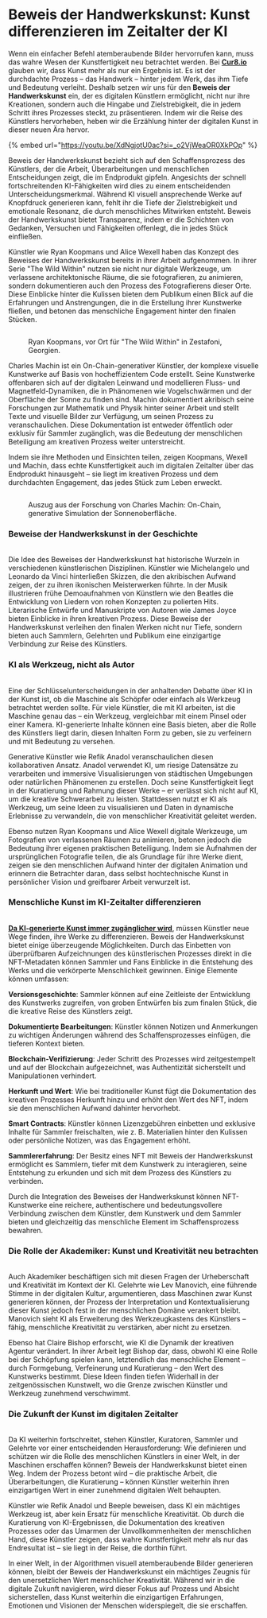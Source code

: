 # Beweis der Handwerkskunst: Kunst differenzieren im Zeitalter der KI

Wenn ein einfacher Befehl atemberaubende Bilder hervorrufen kann, muss das wahre Wesen der Kunstfertigkeit neu betrachtet werden. Bei [**Cur8.io**](http://cur8.io/) glauben wir, dass Kunst mehr als nur ein Ergebnis ist. Es ist der durchdachte Prozess – das Handwerk – hinter jedem Werk, das ihm Tiefe und Bedeutung verleiht. Deshalb setzen wir uns für den **Beweis der Handwerkskunst** ein, der es digitalen Künstlern ermöglicht, nicht nur ihre Kreationen, sondern auch die Hingabe und Zielstrebigkeit, die in jedem Schritt ihres Prozesses steckt, zu präsentieren. Indem wir die Reise des Künstlers hervorheben, heben wir die Erzählung hinter der digitalen Kunst in dieser neuen Ära hervor.

{% embed url="https://youtu.be/XdNgjotU0ac?si=_o2VjWeaOR0XkPOp" %}

Beweis der Handwerkskunst bezieht sich auf den Schaffensprozess des Künstlers, der die Arbeit, Überarbeitungen und menschlichen Entscheidungen zeigt, die im Endprodukt gipfeln. Angesichts der schnell fortschreitenden KI-Fähigkeiten wird dies zu einem entscheidenden Unterscheidungsmerkmal. Während KI visuell ansprechende Werke auf Knopfdruck generieren kann, fehlt ihr die Tiefe der Zielstrebigkeit und emotionale Resonanz, die durch menschliches Mitwirken entsteht. Beweis der Handwerkskunst bietet Transparenz, indem er die Schichten von Gedanken, Versuchen und Fähigkeiten offenlegt, die in jedes Stück einfließen.

Künstler wie Ryan Koopmans und Alice Wexell haben das Konzept des Beweises der Handwerkskunst bereits in ihrer Arbeit aufgenommen. In ihrer Serie "The Wild Within" nutzen sie nicht nur digitale Werkzeuge, um verlassene architektonische Räume, die sie fotografieren, zu animieren, sondern dokumentieren auch den Prozess des Fotografierens dieser Orte. Diese Einblicke hinter die Kulissen bieten dem Publikum einen Blick auf die Erfahrungen und Anstrengungen, die in die Erstellung ihrer Kunstwerke fließen, und betonen das menschliche Engagement hinter den finalen Stücken.

<figure><img src="https://media.licdn.com/dms/image/v2/D5612AQHuzCyF95EajA/article-inline_image-shrink_1500_2232/article-inline_image-shrink_1500_2232/0/1728993800034?e=1739404800&#x26;v=beta&#x26;t=h42NaR50ptZqrIul8GK7D-veD9QA1LuKUTf8YsLa534" alt=""><figcaption><p>Ryan Koopmans, vor Ort für "The Wild Within" in Zestafoni, Georgien.</p></figcaption></figure>

Charles Machin ist ein On-Chain-generativer Künstler, der komplexe visuelle Kunstwerke auf Basis von hocheffizientem Code erstellt. Seine Kunstwerke offenbaren sich auf der digitalen Leinwand und modellieren Fluss- und Magnetfeld-Dynamiken, die in Phänomenen wie Vogelschwärmen und der Oberfläche der Sonne zu finden sind. Machin dokumentiert akribisch seine Forschungen zur Mathematik und Physik hinter seiner Arbeit und stellt Texte und visuelle Bilder zur Verfügung, um seinen Prozess zu veranschaulichen. Diese Dokumentation ist entweder öffentlich oder exklusiv für Sammler zugänglich, was die Bedeutung der menschlichen Beteiligung am kreativen Prozess weiter unterstreicht.

Indem sie ihre Methoden und Einsichten teilen, zeigen Koopmans, Wexell und Machin, dass echte Kunstfertigkeit auch im digitalen Zeitalter über das Endprodukt hinausgeht – sie liegt im kreativen Prozess und dem durchdachten Engagement, das jedes Stück zum Leben erweckt.

<figure><img src="https://media.licdn.com/dms/image/v2/D5612AQE8LvHi1-ni3A/article-inline_image-shrink_1500_2232/article-inline_image-shrink_1500_2232/0/1728988164414?e=1739404800&#x26;v=beta&#x26;t=SJojuSkghGxkMUxlV_IPjz4Qm1JT2gsUs2dFAzztw6M" alt=""><figcaption><p>Auszug aus der Forschung von Charles Machin: On-Chain, generative Simulation der Sonnenoberfläche.</p></figcaption></figure>

### **Beweise der Handwerkskunst in der Geschichte**

\
Die Idee des Beweises der Handwerkskunst hat historische Wurzeln in verschiedenen künstlerischen Disziplinen. Künstler wie Michelangelo und Leonardo da Vinci hinterließen Skizzen, die den akribischen Aufwand zeigen, der zu ihren ikonischen Meisterwerken führte. In der Musik illustrieren frühe Demoaufnahmen von Künstlern wie den Beatles die Entwicklung von Liedern von rohen Konzepten zu polierten Hits. Literarische Entwürfe und Manuskripte von Autoren wie James Joyce bieten Einblicke in ihren kreativen Prozess. Diese Beweise der Handwerkskunst verleihen den finalen Werken nicht nur Tiefe, sondern bieten auch Sammlern, Gelehrten und Publikum eine einzigartige Verbindung zur Reise des Künstlers.

### **KI als Werkzeug, nicht als Autor**

\
Eine der Schlüsselunterscheidungen in der anhaltenden Debatte über KI in der Kunst ist, ob die Maschine als Schöpfer oder einfach als Werkzeug betrachtet werden sollte. Für viele Künstler, die mit KI arbeiten, ist die Maschine genau das – ein Werkzeug, vergleichbar mit einem Pinsel oder einer Kamera. KI-generierte Inhalte können eine Basis bieten, aber die Rolle des Künstlers liegt darin, diesen Inhalten Form zu geben, sie zu verfeinern und mit Bedeutung zu versehen.

Generative Künstler wie Refik Anadol veranschaulichen diesen kollaborativen Ansatz. Anadol verwendet KI, um riesige Datensätze zu verarbeiten und immersive Visualisierungen von städtischen Umgebungen oder natürlichen Phänomenen zu erstellen. Doch seine Kunstfertigkeit liegt in der Kuratierung und Rahmung dieser Werke – er verlässt sich nicht auf KI, um die kreative Schwerarbeit zu leisten. Stattdessen nutzt er KI als Werkzeug, um seine Ideen zu visualisieren und Daten in dynamische Erlebnisse zu verwandeln, die von menschlicher Kreativität geleitet werden.

Ebenso nutzen Ryan Koopmans und Alice Wexell digitale Werkzeuge, um Fotografien von verlassenen Räumen zu animieren, betonen jedoch die Bedeutung ihrer eigenen praktischen Beteiligung. Indem sie Aufnahmen der ursprünglichen Fotografie teilen, die als Grundlage für ihre Werke dient, zeigen sie den menschlichen Aufwand hinter der digitalen Animation und erinnern die Betrachter daran, dass selbst hochtechnische Kunst in persönlicher Vision und greifbarer Arbeit verwurzelt ist.

### **Menschliche Kunst im KI-Zeitalter differenzieren**

\
[**Da KI-generierte Kunst immer zugänglicher wird**](the-renaissance-vs-the-flood-ai-and-the-future-of-human-creativity.md), müssen Künstler neue Wege finden, ihre Werke zu differenzieren. Beweis der Handwerkskunst bietet einige überzeugende Möglichkeiten. Durch das Einbetten von überprüfbaren Aufzeichnungen des künstlerischen Prozesses direkt in die NFT-Metadaten können Sammler und Fans Einblicke in die Entstehung des Werks und die verkörperte Menschlichkeit gewinnen. Einige Elemente können umfassen:

**Versionsgeschichte**: Sammler können auf eine Zeitleiste der Entwicklung des Kunstwerks zugreifen, von groben Entwürfen bis zum finalen Stück, die die kreative Reise des Künstlers zeigt.

**Dokumentierte Bearbeitungen**: Künstler können Notizen und Anmerkungen zu wichtigen Änderungen während des Schaffensprozesses einfügen, die tieferen Kontext bieten.

**Blockchain-Verifizierung**: Jeder Schritt des Prozesses wird zeitgestempelt und auf der Blockchain aufgezeichnet, was Authentizität sicherstellt und Manipulationen verhindert.

**Herkunft und Wert**: Wie bei traditioneller Kunst fügt die Dokumentation des kreativen Prozesses Herkunft hinzu und erhöht den Wert des NFT, indem sie den menschlichen Aufwand dahinter hervorhebt.

**Smart Contracts**: Künstler können Lizenzgebühren einbetten und exklusive Inhalte für Sammler freischalten, wie z. B. Materialien hinter den Kulissen oder persönliche Notizen, was das Engagement erhöht.

**Sammlererfahrung**: Der Besitz eines NFT mit Beweis der Handwerkskunst ermöglicht es Sammlern, tiefer mit dem Kunstwerk zu interagieren, seine Entstehung zu erkunden und sich mit dem Prozess des Künstlers zu verbinden.

Durch die Integration des Beweises der Handwerkskunst können NFT-Kunstwerke eine reichere, authentischere und bedeutungsvollere Verbindung zwischen dem Künstler, dem Kunstwerk und dem Sammler bieten und gleichzeitig das menschliche Element im Schaffensprozess bewahren.

### **Die Rolle der Akademiker: Kunst und Kreativität neu betrachten**

\
Auch Akademiker beschäftigen sich mit diesen Fragen der Urheberschaft und Kreativität im Kontext der KI. Gelehrte wie Lev Manovich, eine führende Stimme in der digitalen Kultur, argumentieren, dass Maschinen zwar Kunst generieren können, der Prozess der Interpretation und Kontextualisierung dieser Kunst jedoch fest in der menschlichen Domäne verankert bleibt. Manovich sieht KI als Erweiterung des Werkzeugkastens des Künstlers – fähig, menschliche Kreativität zu verstärken, aber nicht zu ersetzen.

Ebenso hat Claire Bishop erforscht, wie KI die Dynamik der kreativen Agentur verändert. In ihrer Arbeit legt Bishop dar, dass, obwohl KI eine Rolle bei der Schöpfung spielen kann, letztendlich das menschliche Element – durch Formgebung, Verfeinerung und Kuratierung – den Wert des Kunstwerks bestimmt. Diese Ideen finden tiefen Widerhall in der zeitgenössischen Kunstwelt, wo die Grenze zwischen Künstler und Werkzeug zunehmend verschwimmt.

### **Die Zukunft der Kunst im digitalen Zeitalter**

\
Da KI weiterhin fortschreitet, stehen Künstler, Kuratoren, Sammler und Gelehrte vor einer entscheidenden Herausforderung: Wie definieren und schützen wir die Rolle des menschlichen Künstlers in einer Welt, in der Maschinen erschaffen können? Beweis der Handwerkskunst bietet einen Weg. Indem der Prozess betont wird – die praktische Arbeit, die Überarbeitungen, die Kuratierung – können Künstler weiterhin ihren einzigartigen Wert in einer zunehmend digitalen Welt behaupten.

Künstler wie Refik Anadol und Beeple beweisen, dass KI ein mächtiges Werkzeug ist, aber kein Ersatz für menschliche Kreativität. Ob durch die Kuratierung von KI-Ergebnissen, die Dokumentation des kreativen Prozesses oder das Umarmen der Unvollkommenheiten der menschlichen Hand, diese Künstler zeigen, dass wahre Kunstfertigkeit mehr als nur das Endresultat ist – sie liegt in der Reise, die dorthin führt.

In einer Welt, in der Algorithmen visuell atemberaubende Bilder generieren können, bleibt der Beweis der Handwerkskunst ein mächtiges Zeugnis für den unersetzlichen Wert menschlicher Kreativität. Während wir in die digitale Zukunft navigieren, wird dieser Fokus auf Prozess und Absicht sicherstellen, dass Kunst weiterhin die einzigartigen Erfahrungen, Emotionen und Visionen der Menschen widerspiegelt, die sie erschaffen.